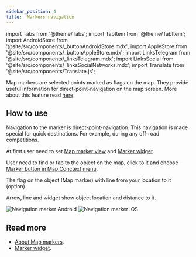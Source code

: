 ```yaml
---
sidebar_position: 4
title:  Markers navigation
---
```


import Tabs from '@theme/Tabs';
import TabItem from '@theme/TabItem';
import AndroidStore from '@site/src/components/_buttonAndroidStore.mdx';
import AppleStore from '@site/src/components/_buttonAppleStore.mdx';
import LinksTelegram from '@site/src/components/_linksTelegram.mdx';
import LinksSocial from '@site/src/components/_linksSocialNetworks.mdx';
import Translate from '@site/src/components/Translate.js';

Map markers are selected points marked as flags on the map. They provide useful information for direct-point-navigation on the map screen. More about this feature read [here](/docs/documentation/personal/markers).

## How to use

Navigation to the marker is direct-point-navigation. This navigation is made special for quick destinations. For example, during any off-road competitions.

At first user need to set [Map marker view](/docs/documentation/personal/markers) and [Marker widget](/docs/documentation/widgets/markers).

User need to find or tap to the object on the map, click to it and choose [Marker button in Map Conctext menu](/docs/documentation/map/map-context-menu#add--edit-marker).

The flag on the object (Map marker) with line from your location to it (option).

Arrow, line and widget show object location and distance to it.

![Navigation marker Android](@site/static/img/navigation/marker/navigation_marker_android.png) ![Navigation marker iOS](@site/static/img/navigation/marker/navigation_marker_ios.png)


## Read more

- [About Map markers](/docs/documentation/personal/markers).
- [Marker widget](/docs/documentation/widgets/markers).